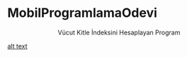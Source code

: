 # MobilProgramlamaOdevi

<center><p> Vücut Kitle İndeksini Hesaplayan Program</p></center>


[alt text](https://github.com/sinaanuzun/MobilProgramlamaOdevi/blob/main/mockup.png)
